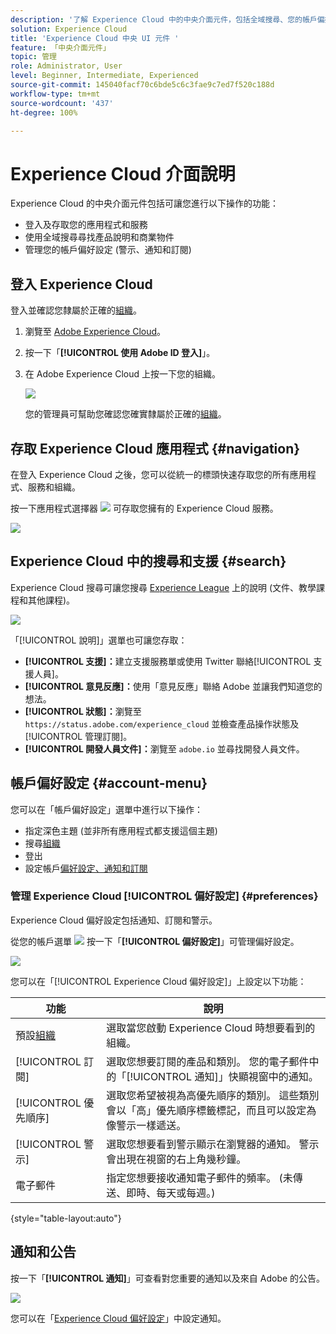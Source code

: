 ```yaml
---
description: '了解 Experience Cloud 中的中央介面元件，包括全域搜尋、您的帳戶偏好設定、如何瀏覽介面及取得說明。 '
solution: Experience Cloud
title: 'Experience Cloud 中央 UI 元件 '
feature: 「中央介面元件」
topic: 管理
role: Administrator, User
level: Beginner, Intermediate, Experienced
source-git-commit: 145040facf70c6bde5c6c3fae9c7ed7f520c188d
workflow-type: tm+mt
source-wordcount: '437'
ht-degree: 100%

---
```


# Experience Cloud 介面說明

Experience Cloud 的中央介面元件包括可讓您進行以下操作的功能：

* 登入及存取您的應用程式和服務
* 使用全域搜尋尋找產品說明和商業物件
* 管理您的帳戶偏好設定 (警示、通知和訂閱)

## 登入 Experience Cloud

登入並確認您隸屬於正確的[組織](organizations.md)。

1. 瀏覽至 [Adobe Experience Cloud](https://experience.adobe.com)。
1. 按一下「**[!UICONTROL 使用 Adobe ID 登入]**」。
1. 在 Adobe Experience Cloud 上按一下您的組織。

   ![](assets/organizations-menu.png)

   您的管理員可幫助您確認您確實隸屬於正確的[組織](organizations.md)。

## 存取 Experience Cloud 應用程式 {#navigation}

在登入 Experience Cloud 之後，您可以從統一的標頭快速存取您的所有應用程式、服務和組織。

按一下應用程式選擇器 ![](assets/menu-icon.png) 可存取您擁有的 Experience Cloud 服務。

![](assets/platform-core-services.png)

## Experience Cloud 中的搜尋和支援 {#search}

Experience Cloud 搜尋可讓您搜尋 [Experience League](https://experienceleague.adobe.com/?lang=zh-Hant#home) 上的說明 (文件、教學課程和其他課程)。

![](assets/search-menu.png)

「[!UICONTROL 說明]」選單也可讓您存取：

* **[!UICONTROL 支援]：**&#x200B;建立支援服務單或使用 Twitter 聯絡[!UICONTROL 支援人員]。
* **[!UICONTROL 意見反應]：**&#x200B;使用「意見反應」聯絡 Adobe 並讓我們知道您的想法。
* **[!UICONTROL 狀態]：**&#x200B;瀏覽至 `https://status.adobe.com/experience_cloud` 並檢查產品操作狀態及[!UICONTROL 管理訂閱]。
* **[!UICONTROL 開發人員文件]：**&#x200B;瀏覽至 `adobe.io` 並尋找開發人員文件。

## 帳戶偏好設定 {#account-menu}

您可以在「帳戶偏好設定」選單中進行以下操作：

* 指定深色主題 (並非所有應用程式都支援這個主題)
* 搜尋[組織](organizations.md)
* 登出
* 設定帳戶[偏好設定、通知和訂閱](#preferences)

### 管理 Experience Cloud [!UICONTROL 偏好設定] {#preferences}

Experience Cloud 偏好設定包括通知、訂閱和警示。

從您的帳戶選單 ![](assets/preferences-icon-sm.png) 按一下「**[!UICONTROL 偏好設定]**」可管理偏好設定。

![](assets/preferences-page.png)

您可以在「[!UICONTROL Experience Cloud 偏好設定]」上設定以下功能：

| 功能 | 說明 |
|--- |--- |
| 預設[組織](organizations.md) | 選取當您啟動 Experience Cloud 時想要看到的組織。 |
| [!UICONTROL 訂閱] | 選取您想要訂閱的產品和類別。 您的電子郵件中的「[!UICONTROL 通知]」快顯視窗中的通知。 |
| [!UICONTROL 優先順序] | 選取您希望被視為高優先順序的類別。 這些類別會以「高」優先順序標籤標記，而且可以設定為像警示一樣遞送。 |
| [!UICONTROL 警示] | 選取您想要看到警示顯示在瀏覽器的通知。 警示會出現在視窗的右上角幾秒鐘。 |
| 電子郵件 | 指定您想要接收通知電子郵件的頻率。 (未傳送、即時、每天或每週。) |

{style=&quot;table-layout:auto&quot;}

## 通知和公告

按一下「**[!UICONTROL 通知]**」可查看對您重要的通知以及來自 Adobe 的公告。

![](assets/notifications-menu-small.png)

您可以在「[Experience Cloud 偏好設定](#preferences)」中設定通知。
